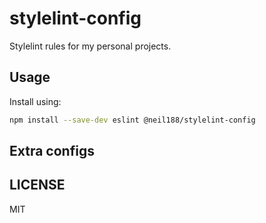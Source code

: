 # stylelint-config

Stylelint rules for my personal projects.

## Usage

Install using:

```bash
npm install --save-dev eslint @neil188/stylelint-config
```



## Extra configs



## LICENSE

MIT
